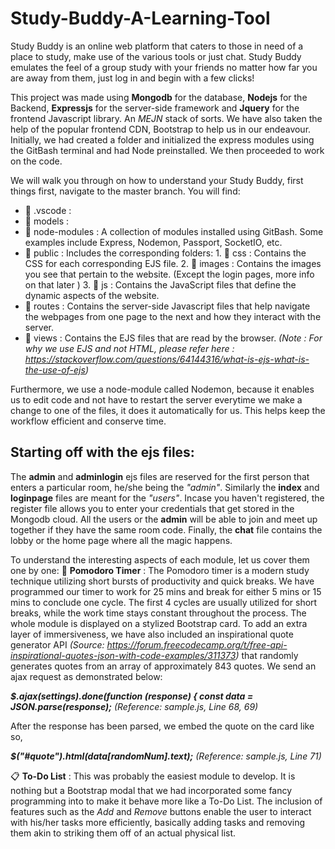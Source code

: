 # Study-Buddy-A-Learning-Tool
Study Buddy is an online web platform that caters to those in need of a place to study, make use of the various tools or just chat. Study Buddy emulates the feel of a group study with your friends no matter how far you are away from them, just log in and begin with a few clicks!

This project was made using **Mongodb** for the database, **Nodejs** for the Backend, **Expressjs** for the server-side framework and **Jquery** for the frontend Javascript library. An *MEJN* stack of sorts. We have also taken the help of the popular frontend CDN, Bootstrap to help us in our endeavour. Initially, we had created a folder and initialized the express modules using the GitBash terminal and had Node preinstalled. We then proceeded to work on the code. 

We will walk you through on how to understand your Study Buddy, first things first, navigate to the master branch. You will find:
- 📁 .vscode : 
- 📁 models : 
- 📁 node-modules : A collection of modules installed using GitBash. Some examples include Express, Nodemon, Passport, SocketIO, etc. 
- 📁 public : Includes the corresponding folders:
                         1. 📁 css : Contains the CSS for each corresponding EJS file. 
                         2. 📁 images : Contains the images you see that pertain to the website. (Except the login pages, more info on that later )
                         3. 📁 js : Contains the JavaScript files that define the dynamic aspects of the website.
- 📁 routes : Contains the server-side Javascript files that help navigate the webpages from one page to the next and how they interact with the server.  
- 📁 views : Contains the EJS files that are read by the browser. *(Note : For why we use EJS and not HTML, please refer here : https://stackoverflow.com/questions/64144316/what-is-ejs-what-is-the-use-of-ejs)*

Furthermore, we use a node-module called Nodemon, because it enables us to edit code and not have to restart the server everytime we make a change to one of the files, it does it automatically for us. This helps keep the workflow efficient and conserve time.

## Starting off with the ejs files:
The **admin** and **adminlogin** ejs files are reserved for the first person that enters a particular room, he/she being the *"admin"*. Similarly the **index** and **loginpage** files are meant for the *"users"*. Incase you haven't registered, the register file allows you to enter your credentials that get stored in the Mongodb cloud. All the users or the **admin** will be able to join and meet up together if they have the same room code. Finally, the **chat** file contains the lobby or the home page where all the magic happens.

To understand the interesting aspects of each module, let us cover them one by one:
🍅 **Pomodoro Timer** : The Pomodoro timer is a modern study technique utilizing short bursts of productivity and quick breaks. We have programmed our timer to work for 25 mins and break for either 5 mins or 15 mins to conclude one cycle. The first 4 cycles are usually utilized for short breaks, while the work time stays constant throughout the process. The whole module is displayed on a stylized Bootstrap card. To add an extra layer of immersiveness, we have also included an inspirational quote generator API *(Source: https://forum.freecodecamp.org/t/free-api-inspirational-quotes-json-with-code-examples/311373)* that randomly generates quotes from an array of approximately 843 quotes. We send an ajax request as demonstrated below:

 **_$.ajax(settings).done(function (response) {
            const data = JSON.parse(response);_**      *(Reference: sample.js, Line 68, 69)*
           
After the response has been parsed, we embed the quote on the card like so,

***$("#quote").html(data[randomNum].text);***      *(Reference: sample.js, Line 71)*

📋 **To-Do List** : This was probably the easiest module to develop. It is nothing but a Bootstrap modal that we had incorporated some fancy programming into to make it behave more like a To-Do List. The inclusion of features such as the *Add* and *Remove* buttons enable the user to interact with his/her tasks more efficiently, basically adding tasks and removing them akin to striking them off of an actual physical list.

